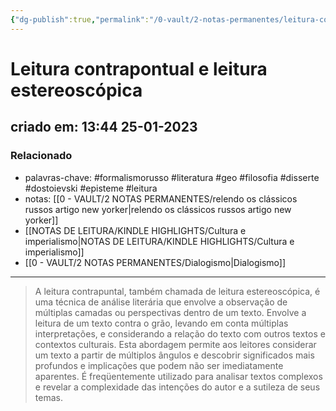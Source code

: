 ```yaml
---
{"dg-publish":true,"permalink":"/0-vault/2-notas-permanentes/leitura-contrapontual-e-leitura-estereoscopica/","tags":["permanente","formalismorusso","literatura","geo","filosofia","disserte","dostoievski","episteme","leitura"],"dgHomeLink":true,"dgShowLocalGraph":true,"dgShowFileTree":true,"dgEnableSearch":true,"noteIcon":""}
---
```


# Leitura contrapontual e leitura estereoscópica
## criado em: 13:44 25-01-2023

### Relacionado
- palavras-chave: #formalismorusso #literatura #geo #filosofia #disserte #dostoievski #episteme #leitura
- notas: [[0 - VAULT/2 NOTAS PERMANENTES/relendo os clássicos russos artigo new yorker\|relendo os clássicos russos artigo new yorker]]
- [[NOTAS DE LEITURA/KINDLE HIGHLIGHTS/Cultura e imperialismo\|NOTAS DE LEITURA/KINDLE HIGHLIGHTS/Cultura e imperialismo]]
- [[0 - VAULT/2 NOTAS PERMANENTES/Dialogismo\|Dialogismo]]
---
>A leitura contrapuntal, também chamada de leitura estereoscópica, é uma técnica de análise literária que envolve a observação de múltiplas camadas ou perspectivas dentro de um texto. Envolve a leitura de um texto contra o grão, levando em conta múltiplas interpretações, e considerando a relação do texto com outros textos e contextos culturais. Esta abordagem permite aos leitores considerar um texto a partir de múltiplos ângulos e descobrir significados mais profundos e implicações que podem não ser imediatamente aparentes. É freqüentemente utilizado para analisar textos complexos e revelar a complexidade das intenções do autor e a sutileza de seus temas.